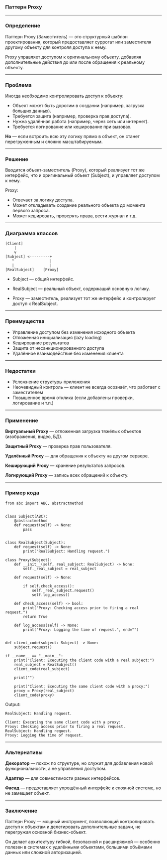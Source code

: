 ### Паттерн Proxy

---

### **Определение** 
Паттерн Proxy (Заместитель) — это структурный шаблон проектирования, который предоставляет суррогат или заместителя другому объекту для контроля доступа к нему.

Proxy управляет доступом к оригинальному объекту, добавляя дополнительные действия до или после обращения к реальному объекту.

---
### Проблема
Иногда необходимо контролировать доступ к объекту:
- Объект может быть дорогим в создании (например, загрузка больших данных).
- Требуется защита (например, проверка прав доступа).
- Нужна удалённая работа (например, через сеть или интернет).
- Требуется логирование или кеширование при вызовах.

**Но** — если встроить всю эту логику прямо в объект, он станет перегруженным и сложно масштабируемым.

---
### Решение
Вводится объект-заместитель (Proxy), который реализует тот же интерфейс, что и оригинальный объект (Subject), и управляет доступом к нему.

Proxy:
- Отвечает за логику доступа.
- Может откладывать создание реального объекта до момента первого запроса.
- Может кешировать, проверять права, вести журнал и т.д.

---
### Диаграмма классов

```
[Client]
    |
    v
[Subject] <---------+
   ^                |
   |                |
[RealSubject]    [Proxy]
```
- Subject — общий интерфейс.

- RealSubject — реальный объект, содержащий основную логику.

- Proxy — заместитель, реализует тот же интерфейс и контролирует доступ к RealSubject.

---
### Преимущества

- Управление доступом без изменения исходного объекта
- Отложенная инициализация (lazy loading)
- Кеширование результатов
- Защита от несанкционированного доступа
- Удалённое взаимодействие без изменения клиента

---
### Недостатки

- Усложнение структуры приложения
- Неочевидный контроль — клиент не всегда осознаёт, что работает с заместителем
- Повышенное время отклика (если добавлены проверки, логирование и т.п.)

---
### Применение

__Виртуальный Proxy__ — отложенная загрузка тяжёлых объектов (изображения, видео, БД).

__Защитный Proxy__ — проверка прав пользователя.

__Удалённый Proxy__ — для обращения к объекту на другом сервере.

__Кеширующий Proxy__ — хранение результатов запросов.

__Логирующий Proxy__ — запись всех обращений к объекту.

---
### Пример кода
```
from abc import ABC, abstractmethod


class Subject(ABC):
    @abstractmethod
    def request(self) -> None:
        pass


class RealSubject(Subject):
    def request(self) -> None:
        print("RealSubject: Handling request.")

class Proxy(Subject):
    def __init__(self, real_subject: RealSubject) -> None:
        self._real_subject = real_subject

    def request(self) -> None:

        if self.check_access():
            self._real_subject.request()
            self.log_access()

    def check_access(self) -> bool:
        print("Proxy: Checking access prior to firing a real request.")
        return True

    def log_access(self) -> None:
        print("Proxy: Logging the time of request.", end="")


def client_code(subject: Subject) -> None:
    subject.request()

if __name__ == "__main__":
    print("Client: Executing the client code with a real subject:")
    real_subject = RealSubject()
    client_code(real_subject)

    print("")

    print("Client: Executing the same client code with a proxy:")
    proxy = Proxy(real_subject)
    client_code(proxy)
```

Output:
```Client: Executing the client code with a real subject:
RealSubject: Handling request.

Client: Executing the same client code with a proxy:
Proxy: Checking access prior to firing a real request.
RealSubject: Handling request.
Proxy: Logging the time of request.
```
---
### Альтернативы

__Декоратор__ — похож по структуре, но служит для добавления новой функциональности, а не управления доступом.

__Адаптер__ — для совместимости разных интерфейсов.

__Фасад__ — предоставляет упрощённый интерфейс к сложной системе, но не замещает объект.

---
### Заключение
Паттерн Proxy — мощный инструмент, позволяющий контролировать доступ к объектам и делегировать дополнительные задачи, не перегружая основной бизнес-объект.

Он делает архитектуру гибкой, безопасной и расширяемой — особенно полезен в системах с удалёнными объектами, большими объёмами данных или сложной авторизацией.


